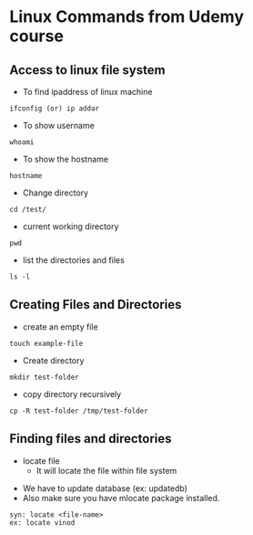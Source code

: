 # Linux Commands from Udemy course

## Access to linux file system
* To find ipaddress of linux machine
```
ifconfig (or) ip addar
```
* To show username
```
whoami
```
* To show the hostname
```
hostname
```
* Change directory
```
cd /test/
```
* current working directory
```
pwd
```
* list the directories and files
```
ls -l
```
## Creating Files and Directories
* create an empty file
```
touch example-file
```
* Create directory
```
mkdir test-folder
```
* copy directory recursively
```
cp -R test-folder /tmp/test-folder
```
## Finding files and directories
* locate file 
  - It will locate the file within file system
- We have to update database (ex: updatedb)
- Also make sure you have mlocate package installed.
```
syn: locate <file-name>  
ex: locate vinod
```